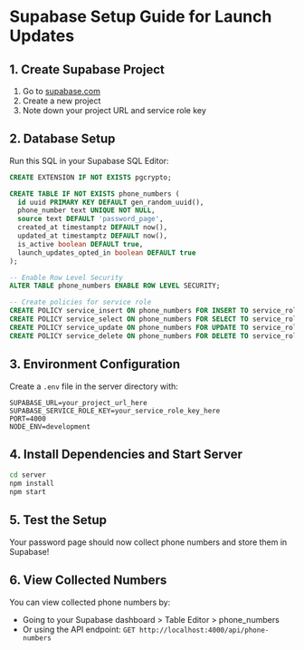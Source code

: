 # Supabase Setup Guide for Launch Updates

## 1. Create Supabase Project

1. Go to [supabase.com](https://supabase.com)
2. Create a new project
3. Note down your project URL and service role key

## 2. Database Setup

Run this SQL in your Supabase SQL Editor:

```sql
CREATE EXTENSION IF NOT EXISTS pgcrypto;

CREATE TABLE IF NOT EXISTS phone_numbers (
  id uuid PRIMARY KEY DEFAULT gen_random_uuid(),
  phone_number text UNIQUE NOT NULL,
  source text DEFAULT 'password_page',
  created_at timestamptz DEFAULT now(),
  updated_at timestamptz DEFAULT now(),
  is_active boolean DEFAULT true,
  launch_updates_opted_in boolean DEFAULT true
);

-- Enable Row Level Security
ALTER TABLE phone_numbers ENABLE ROW LEVEL SECURITY;

-- Create policies for service role
CREATE POLICY service_insert ON phone_numbers FOR INSERT TO service_role USING (true);
CREATE POLICY service_select ON phone_numbers FOR SELECT TO service_role USING (true);
CREATE POLICY service_update ON phone_numbers FOR UPDATE TO service_role USING (true);
CREATE POLICY service_delete ON phone_numbers FOR DELETE TO service_role USING (true);
```

## 3. Environment Configuration

Create a `.env` file in the server directory with:

```
SUPABASE_URL=your_project_url_here
SUPABASE_SERVICE_ROLE_KEY=your_service_role_key_here
PORT=4000
NODE_ENV=development
```

## 4. Install Dependencies and Start Server

```bash
cd server
npm install
npm start
```

## 5. Test the Setup

Your password page should now collect phone numbers and store them in Supabase!

## 6. View Collected Numbers

You can view collected phone numbers by:
- Going to your Supabase dashboard > Table Editor > phone_numbers
- Or using the API endpoint: `GET http://localhost:4000/api/phone-numbers`

